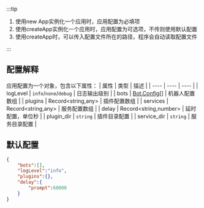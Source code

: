 :::tip
1. 使用new App实例化一个应用时，应用配置为必填项
2. 使用createApp实例化一个应用时，应用配置为可选项，不传则使用默认配置
3. 使用createApp时，可以传入配置文件所在的路径，程序会自动读取配置文件

:::
## 配置解释
应用配置为一个对象，包含以下属性：
| 属性 | 类型 | 描述 |
| ---- | ---- | ---- |
| logLevel | `info`/`none`/`debug` | 日志输出级别 |
| bots | [Bot.Config](/config/bot)[] | 机器人配置数组 |
| plugins | Record<string,any> | 插件配置数组 |
| services | Record<string,any> | 服务配置数组 |
| delay | Record<string,number> | 延时配置，单位秒 |
| plugin_dir | `string` | 插件目录配置 |
| service_dir | `string` | 服务目录配置 |
## 默认配置
```json
{
    "bots":[],
    "logLevel":"info",
    "plugins":{},
    "delay":{
        "prompt":60000
    }
}
```
